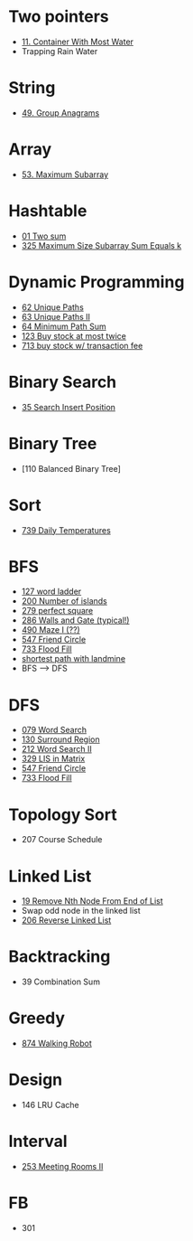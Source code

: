 # Two pointers
 * [11. Container With Most Water](./Algorithm/011_ContainerWithMostWater.py)
 * Trapping Rain Water

# String
 * [49. Group Anagrams](./Algorithm/049_Group_Anagrams.py)

# Array
 * [53. Maximum Subarray](./Algorithm/053_Maximum_Subarray.py)

# Hashtable
 * [01 Two sum](./Algorithm/001_TwoSum.py)
 * [325 Maximum Size Subarray Sum Equals k](./Algorithm/325_Maximum_Size_Subarray_Sum_Equals_k.py)

# Dynamic Programming
 * [62 Unique Paths](./Algorithm/062_Unique_Path.py)
 * [63 Unique Paths II](./Algorithm/063_Unique_Path_II.py)
 * [64 Minimum Path Sum](./Algorithm/064_Min_Path_Sum.py)
 * [123 Buy stock at most twice](./Algorithm/123_Buy_Stock_At_Most_Twice.py)
 * [713 buy stock w/ transaction fee](./Algorithm/714_Best_Time_to_Buy_and_Sell_Stock_with_Transaction_Fee.py)

# Binary Search
 * [35 Search Insert Position](./Algorithm/035_Search_Insert_Position.py)

# Binary Tree
 * [110 Balanced Binary Tree]

# Sort
 * [739 Daily Temperatures](./Algorithm/739_daily_temperature.py)

# BFS
 * [127 word ladder](./Algorithm/127_Word_Ladder.py)
 * [200 Number of islands](./Algorithm/200_Number_Of_Island.py)
 * [279 perfect square](./Algorithm/279_Perfect_Square.py)
 * [286 Walls and Gate (typical!)](./Algorithm/286_Walls_And_Gates.py)
 * [490 Maze I (??)](./Algorithm/490_The_Maze.py)
 * [547 Friend Circle](./Algorithm/547_Friend_Circle.py)
 * [733 Flood Fill ](./Algorithm/733_Flood_FIll.py)
 * [shortest path with landmine](./Algorithm/shortest_path_mine.py)
 * BFS --> DFS

# DFS
 * [079 Word Search](./Algorithm/079_Word_Search.py)
 * [130 Surround Region](./Algorithm/130_Surround_Region.py)
 * [212 Word Search II](./Algorithm/212_Word_Search_II.py)
 * [329 LIS in Matrix](./Algorithm/329_LIS_In_Matrix.py)
 * [547 Friend Circle](./Algorithm/547_Friend_Circle.py)
 * [733 Flood Fill](./Algorithm/733_Flood_FIll.py)

# Topology Sort
 * 207 Course Schedule

# Linked List
 * [19 Remove Nth Node From End of List](./Algorithm/019_Remove_Nth_Node_From_End.py)
 * Swap odd node in the linked list
 * [206 Reverse Linked List](./Algorithm/206_Reverse_Linked_List.py)

# Backtracking
 * 39 Combination Sum

# Greedy
 * [874 Walking Robot](./Algorithm/874_Walking_Robot.py)

# Design
 * 146 LRU Cache

# Interval
 * [253 Meeting Rooms II](./Algorithm/253_Meeting_Rooms_II.py)

# FB
 * 301
